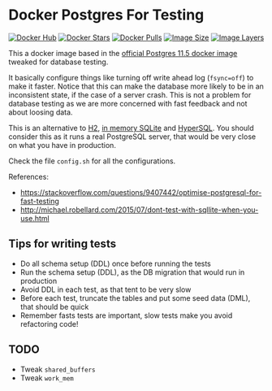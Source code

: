 
# Docker Postgres For Testing

[![Docker Hub](https://img.shields.io/badge/docker-ready-blue.svg)](https://registry.hub.docker.com/u/dhlparcel/docker-postgres-for-testing/)
[![Docker Stars](https://img.shields.io/docker/stars/dhlparcel/docker-postgres-for-testing.svg)](https://registry.hub.docker.com/u/dhlparcel/docker-postgres-for-testing/)
[![Docker Pulls](https://img.shields.io/docker/pulls/dhlparcel/docker-postgres-for-testing.svg)](https://registry.hub.docker.com/u/dhlparcel/docker-postgres-for-testing/)
[![Image Size](https://img.shields.io/imagelayers/image-size/dhlparcel/docker-postgres-for-testing/latest.svg)](https://imagelayers.io/?images=dhlparcel/docker-postgres-for-testing:latest)
[![Image Layers](https://img.shields.io/imagelayers/layers/dhlparcel/docker-postgres-for-testing/latest.svg)](https://imagelayers.io/?images=dhlparcel/docker-postgres-for-testing:latest)

This a docker image based in the [official Postgres 11.5 docker image](https://registry.hub.docker.com/_/postgres/) tweaked for database testing.

It basically configure things like turning off write ahead log (`fsync=off`) to make it faster. Notice that this can make the database more likely to be in an inconsistent state, if the case of a server crash. This is not a problem for database testing as we are more concerned with fast feedback and not about loosing data.

This is an alternative to [H2](http://www.h2database.com/html/main.html), [in memory SQLite](https://www.sqlite.org/inmemorydb.html) and [HyperSQL](http://hsqldb.org/). You should consider this as it runs a real PostgreSQL server, that would be very close on what you have in production.

Check the file `config.sh` for all the configurations.

References:

- https://stackoverflow.com/questions/9407442/optimise-postgresql-for-fast-testing
- http://michael.robellard.com/2015/07/dont-test-with-sqllite-when-you-use.html

## Tips for writing tests

- Do all schema setup (DDL) once before running the tests
- Run the schema setup (DDL), as the DB migration that would run in production
- Avoid DDL in each test, as that tent to be very slow
- Before each test, truncate the tables and put some seed data (DML), that should be quick
- Remember fasts tests are important, slow tests make you avoid refactoring code!


## TODO

- Tweak `shared_buffers`
- Tweak `work_mem`

